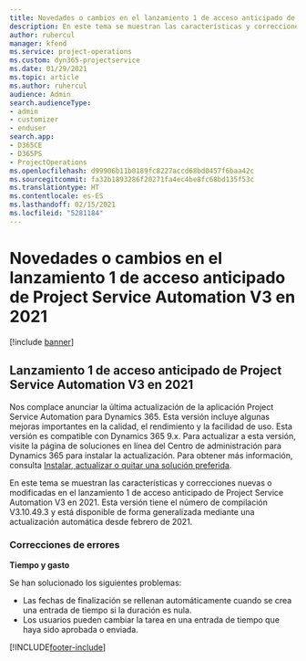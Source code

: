```yaml
---
title: Novedades o cambios en el lanzamiento 1 de acceso anticipado de Project Service Automation V3 en 2021
description: En este tema se muestran las características y correcciones disponibles en el lanzamiento 1 de acceso anticipado de Project Service Automation V3 en 2021.
author: ruhercul
manager: kfend
ms.service: project-operations
ms.custom: dyn365-projectservice
ms.date: 01/29/2021
ms.topic: article
ms.author: ruhercul
audience: Admin
search.audienceType:
- admin
- customizer
- enduser
search.app:
- D365CE
- D365PS
- ProjectOperations
ms.openlocfilehash: d99906b11b0189fc8227accd68bd0457f6baa42c
ms.sourcegitcommit: fa32b1893286f20271fa4ec4be8fc68bd135f53c
ms.translationtype: HT
ms.contentlocale: es-ES
ms.lasthandoff: 02/15/2021
ms.locfileid: "5281184"
---
```

# <a name="whats-new-or-changed-in-project-service-automation-early-access-wave-1-2021-v3"></a>Novedades o cambios en el lanzamiento 1 de acceso anticipado de Project Service Automation V3 en 2021

[!include [banner](../includes/psa-now-project-operations.md)]

## <a name="project-service-automation-early-access-wave-1-2021-v3"></a>Lanzamiento 1 de acceso anticipado de Project Service Automation V3 en 2021

Nos complace anunciar la última actualización de la aplicación Project Service Automation para Dynamics 365. Esta versión incluye algunas mejoras importantes en la calidad, el rendimiento y la facilidad de uso. Esta versión es compatible con Dynamics 365 9.x. Para actualizar a esta versión, visite la página de soluciones en línea del Centro de administración para Dynamics 365 para instalar la actualización. Para obtener más información, consulta [Instalar, actualizar o quitar una solución preferida](https://docs.microsoft.com/power-platform/admin/install-remove-preferred-solution).

En este tema se muestran las características y correcciones nuevas o modificadas en el lanzamiento 1 de acceso anticipado de Project Service Automation V3 en 2021. Esta versión tiene el número de compilación V3.10.49.3 y está disponible de forma generalizada mediante una actualización automática desde febrero de 2021.


### <a name="bug-fixes"></a>Correcciones de errores

**Tiempo y gasto**

Se han solucionado los siguientes problemas:

- Las fechas de finalización se rellenan automáticamente cuando se crea una entrada de tiempo si la duración es nula.
- Los usuarios pueden cambiar la tarea en una entrada de tiempo que haya sido aprobada o enviada.


[!INCLUDE[footer-include](../includes/footer-banner.md)]